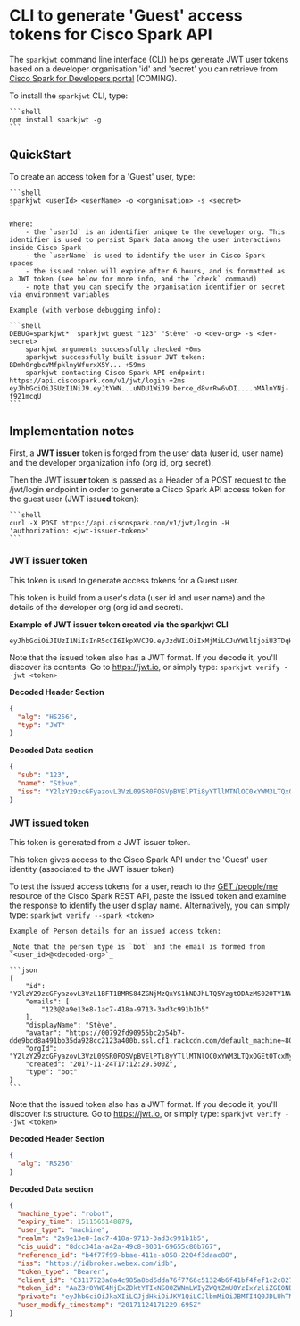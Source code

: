 # CLI to generate 'Guest' access tokens for Cisco Spark API

The `sparkjwt` command line interface (CLI) helps generate JWT user tokens based on a developer organisation 'id' and 'secret' you can retrieve from [Cisco Spark for Developers portal](https://developer.ciscospark.com) (COMING).


To install the `sparkjwt` CLI, type:

    ```shell
    npm install sparkjwt -g
    ```


## QuickStart

To create an access token for a 'Guest' user, type:

    ```shell
    sparkjwt <userId> <userName> -o <organisation> -s <secret>
    ```

    Where:
        - the `userId` is an identifier unique to the developer org. This identifier is used to persist Spark data among the user interactions inside Cisco Spark
        - the `userName` is used to identify the user in Cisco Spark spaces
        - the issued token will expire after 6 hours, and is formatted as a JWT token (see below for more info, and the `check` command)
        - note that you can specify the organisation identifier or secret via environment variables

    Example (with verbose debugging info):

    ```shell
    DEBUG=sparkjwt*  sparkjwt guest "123" "Stève" -o <dev-org> -s <dev-secret>
        sparkjwt arguments successfully checked +0ms
        sparkjwt successfully built issuer JWT token: BDmh0rgbcVMfpklnyWfurxX5Y... +59ms
        sparkjwt contacting Cisco Spark API endpoint: https://api.ciscospark.com/v1/jwt/login +2ms
    eyJhbGciOiJSUzI1NiJ9.eyJtYWN...uNDU1WiJ9.berce_d8vrRw6vDI....nMAlnYNj-f921mcqU
    ```


## Implementation notes

First, a **JWT issuer** token is forged from the user data (user id, user name) and the developer organization info (org id, org secret).

Then the JWT issu**er** token is passed as a Header of a POST request to the /jwt/login endpoint in order to generate a Cisco Spark API access token for the guest user (JWT issu**ed** token): 

    ```shell
    curl -X POST https://api.ciscospark.com/v1/jwt/login -H 'authorization: <jwt-issuer-token>'
    ```


### JWT issuer token

This token is used to generate access tokens for a Guest user.

This token is build from a user's data (user id and user name) and the details of the developer org (org id and secret).

**Example of JWT issuer token created via the sparkjwt CLI**

```
eyJhbGciOiJIUzI1NiIsInR5cCI6IkpXVCJ9.eyJzdWIiOiIxMjMiLCJuYW1lIjoiU3TDqHZlIiwiaXNzIjoiWTJselkyOXpjR0Z5YXpvdkwzVnpMMDlTUjBGT1NWcEJWRWxQVGk4eVlUbGxNVE5sT0MweFlXTTNMVFF4T0dFdE9UY3hNeTB6WVdRell6azVNV0l4WWpVIn0.VZkUYLuA1ROFkbOEgEBDnh0rpklnyWfY
```

Note that the issued token also has a JWT format.
If you decode it, you'll discover its contents.
Go to https://jwt.io, or simply type: `sparkjwt verify --jwt <token>`

**Decoded Header Section**

```json
{
  "alg": "HS256",
  "typ": "JWT"
}
```

**Decoded Data section**

```json
{
  "sub": "123",
  "name": "Stève",
  "iss": "Y2lzY29zcGFyazovL3VzL09SR0FOSVpBVElPTi8yYTllMTNlOC0xYWM3LTQxOGEtOTcxMy0zYWQzYzk5MWIxYjU"
}
```

### JWT issued token

This token is generated from a JWT issuer token.

This token gives access to the Cisco Spark API under the 'Guest' user identity (associated to the JWT issuer token)

To test the issued access tokens for a user, reach to the [GET /people/me](https://developer.ciscospark.com/endpoint-people-me-get.html) resource of the Cisco Spark REST API, paste the issued token and examine the response to identify the user display name.
Alternatively, you can simply type: `sparkjwt verify --spark <token>`

    Example of Person details for an issued access token:

    _Note that the person type is `bot` and the email is formed from `<user_id>@<decoded-org>`_

    ```json
    {
        "id": "Y2lzY29zcGFyazovL3VzL1BFT1BMRS84ZGNjMzQxYS1hNDJhLTQ5YzgtODAzMS02OTY1NWM4MGI3Njc",
        "emails": [
            "123@2a9e13e8-1ac7-418a-9713-3ad3c991b1b5"
        ],
        "displayName": "Stève",
        "avatar": "https://00792fd90955bc2b54b7-dde9bcd8a491bb35da928cc2123a400b.ssl.cf1.rackcdn.com/default_machine~80",
        "orgId": "Y2lzY29zcGFyazovL3VzL09SR0FOSVpBVElPTi8yYTllMTNlOC0xYWM3LTQxOGEtOTcxMy0zYWQzYzk5MWIxYjU",
        "created": "2017-11-24T17:12:29.500Z",
        "type": "bot"
    }
    ```

Note that the issued token also has a JWT format.
If you decode it, you'll discover its structure.
Go to https://jwt.io, or simply type: `sparkjwt verify --jwt <token>`


**Decoded Header Section**

```json
{
  "alg": "RS256"
}
```

**Decoded Data section**

```json
{
  "machine_type": "robot",
  "expiry_time": 1511565148879,
  "user_type": "machine",
  "realm": "2a9e13e8-1ac7-418a-9713-3ad3c991b1b5",
  "cis_uuid": "8dcc341a-a42a-49c8-8031-69655c80b767",
  "reference_id": "b4f77f99-bbae-411e-a058-2204f3daac88",
  "iss": "https://idbroker.webex.com/idb",
  "token_type": "Bearer",
  "client_id": "C3117723a0a4c985a8bd6dda76f7766c51324b6f41bf4fef1c2c82784a1f2975c",
  "token_id": "AaZ3r0YWE4NjExZDktYTIxNS00ZWNmLWIyZWQtZmU0YzIxYzliZGE0NDNiOGRiYzctMmI1",
  "private": "eyJhbGciOiJkaXIiLCJjdHkiOiJKV1QiLCJlbmMiOiJBMTI4Q0JDLUhTMjU2In0..qa1xdfMXt9Jfc5zcveshSg.wlPhO7F4oWJiRpnia-FNRW8xT4miENLphkxiz5w5j-XdfdR3RczcE8wg3g_W7zNnDPkMTLf_toc2IrgncgihFPcwgFkQcUDGo6tAUNDS5yCQ0JudZ-5zAcYeXPLiwGaRlUmuM5MXBc_K6_TNtFuOEuy1lO0SuQuZ4FPpUrDXOdaHdmzmAuRYBvKlNXc-dhgI7t4Kqv6ELG3M60eisBiJJ53AGY9KgV3qge3RipLj-Tv3CFroNCdd1x5FZu967g9BP91ujFEbaviM5DG_umf9NgOcpgtEGfm2WU7GAN_nezkv-zuU05p9Tens9N1ojdfotVHzfo5VobvOC9FwSN1hqJvYoPk9JeFpOJJS8K1Pwc4tM8RVJrSZm3pHp4SJ4gZJVWBK7w-P3tn_e3ulcNMKoTX0T474W5fLpwJkDHbWYBWKw3OziGqXJ4ECSZFQT8rrj2csDT9yhZjRg8U2jg0Xu6YaAjFUN85ivPNFQ-pWzFq6hP41EMLptPLOkuApcrv0QCZojBesD1hEkxMnJkBtil98ogyChoYYVCcSnRZhjinI9tC0FGBci7UQMwd6mSsEQefaBTLxAsQQ4YcMOa311BTXJDhARKNOxgM56tJM5LI.eKGLEOteVPgIATx45V0-PA",
  "user_modify_timestamp": "20171124171229.695Z"
}
```